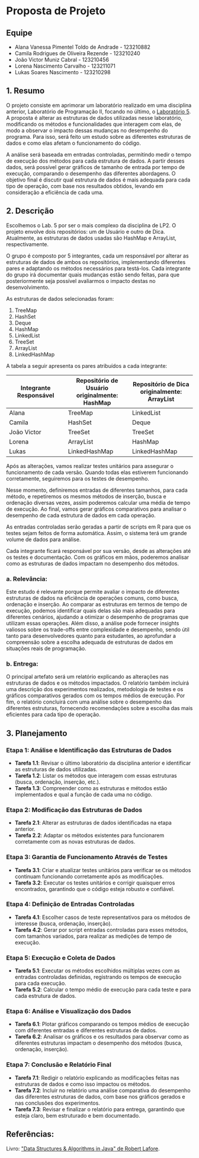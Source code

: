 # Proposta de Projeto

## Equipe
- Alana Vanessa Pimentel Toldo de Andrade - 123210882
- Camila Rodrigues de Oliveira Rezende - 123210240
- João Victor Muniz Cabral - 123210456
- Lorena Nascimento Carvalho - 123211071
- Lukas Soares Nascimento - 123210298

## 1. Resumo

O projeto consiste em aprimorar um laboratório realizado em uma disciplina anterior, Laboratório de Programação II, focando no último, o [Laboratório 5](https://docs.google.com/document/d/1HD3mytjwB-q8TqiEQGKULr6fQ81_MaUPekZpOaBofBI/edit?tab=t.0). A proposta é alterar as estruturas de dados utilizadas nesse laboratório, modificando os métodos e funcionalidades que interagem com elas, de modo a observar o impacto dessas mudanças no desempenho do programa. Para isso, será feito um estudo sobre as diferentes estruturas de dados e como elas afetam o funcionamento do código.

A análise será baseada em entradas controladas, permitindo medir o tempo de execução dos métodos para cada estrutura de dados. A partir desses dados, será possível gerar gráficos de tamanho de entrada por tempo de execução, comparando o desempenho das diferentes abordagens. O objetivo final é discutir qual estrutura de dados é mais adequada para cada tipo de operação, com base nos resultados obtidos, levando em consideração a eficiência de cada uma.

## 2. Descrição

Escolhemos o Lab. 5 por ser o mais complexo da disciplina de LP2. O projeto envolve dois repositórios: um de Usuário e outro de Dica. Atualmente, as estruturas de dados usadas são HashMap e ArrayList, respectivamente.

O grupo é composto por 5 integrantes, cada um responsável por alterar as estruturas de dados de ambos os repositórios, implementando diferentes pares e adaptando os métodos necessários para testá-los. Cada integrante do grupo irá documentar quais mudanças estão sendo feitas, para que posteriormente seja possível avaliarmos o impacto destas no desenvolvimento.

As estruturas de dados selecionadas foram:
1. TreeMap
2. HashSet
3. Deque
4. HashMap
5. LinkedList
6. TreeSet
7. ArrayList
8. LinkedHashMap

A tabela a seguir apresenta os pares atribuídos a cada integrante:

| Integrante Responsável | Repositório de Usuário<br>originalmente: HashMap | Repositório de Dica<br>originalmente: ArrayList |
|------------------------|-----------------------------------------------|---------------------------------------------|
| Alana | TreeMap | LinkedList |
| Camila | HashSet | Deque |
| João Victor | TreeSet | TreeSet |
| Lorena | ArrayList | HashMap |
| Lukas | LinkedHashMap | LinkedHashMap |

Após as alterações, vamos realizar testes unitários para assegurar o funcionamento de cada versão. Quando todas elas estiverem funcionando corretamente, seguiremos para os testes de desempenho.

Nesse momento, definiremos entradas de diferentes tamanhos, para cada método, e repetiremos os mesmos métodos de inserção, busca e ordenação diversas vezes, assim poderemos calcular uma média de tempo de execução. Ao final, vamos gerar gráficos comparativos para analisar o desempenho de cada estrutura de dados em cada operação.

As entradas controladas serão geradas a partir de scripts em R para que os testes sejam feitos de forma automática. Assim, o sistema terá um grande volume de dados para análise.

Cada integrante ficará responsável por sua versão, desde as alterações até os testes e documentação. Com os gráficos em mãos, poderemos analisar como as estruturas de dados impactam no desempenho dos métodos.

### a. Relevância:

Este estudo é relevante porque permite avaliar o impacto de diferentes estruturas de dados na eficiência de operações comuns, como busca, ordenação e inserção. Ao comparar as estruturas em termos de tempo de execução, podemos identificar quais delas são mais adequadas para diferentes cenários, ajudando a otimizar o desempenho de programas que utilizam essas operações. Além disso, a análise pode fornecer insights valiosos sobre os trade-offs entre complexidade e desempenho, sendo útil tanto para desenvolvedores quanto para estudantes, ao aprofundar a compreensão sobre a escolha adequada de estruturas de dados em situações reais de programação.

### b. Entrega:

O principal artefato será um relatório explicando as alterações nas estruturas de dados e os métodos impactados. O relatório também incluirá uma descrição dos experimentos realizados, metodologia de testes e os gráficos comparativos gerados com os tempos médios de execução. Por fim, o relatório concluirá com uma análise sobre o desempenho das diferentes estruturas, fornecendo recomendações sobre a escolha das mais eficientes para cada tipo de operação.

## 3. Planejamento

### Etapa 1: Análise e Identificação das Estruturas de Dados
- **Tarefa 1.1**: Revisar o último laboratório da disciplina anterior e identificar as estruturas de dados utilizadas.
- **Tarefa 1.2**: Listar os métodos que interagem com essas estruturas (busca, ordenação, inserção, etc.).
- **Tarefa 1.3**: Compreender como as estruturas e métodos estão implementados e qual a função de cada uma no código.

### Etapa 2: Modificação das Estruturas de Dados
- **Tarefa 2.1**: Alterar as estruturas de dados identificadas na etapa anterior.
- **Tarefa 2.2**: Adaptar os métodos existentes para funcionarem corretamente com as novas estruturas de dados.

### Etapa 3: Garantia de Funcionamento Através de Testes
- **Tarefa 3.1**: Criar e atualizar testes unitários para verificar se os métodos continuam funcionando corretamente após as modificações.
- **Tarefa 3.2**: Executar os testes unitários e corrigir quaisquer erros encontrados, garantindo que o código esteja robusto e confiável.

### Etapa 4: Definição de Entradas Controladas
- **Tarefa 4.1**: Escolher casos de teste representativos para os métodos de interesse (busca, ordenação, inserção).
- **Tarefa 4.2**: Gerar por script entradas controladas para esses métodos, com tamanhos variados, para realizar as medições de tempo de execução.

### Etapa 5: Execução e Coleta de Dados
- **Tarefa 5.1**: Executar os métodos escolhidos múltiplas vezes com as entradas controladas definidas, registrando os tempos de execução para cada execução.
- **Tarefa 5.2**: Calcular o tempo médio de execução para cada teste e para cada estrutura de dados.

### Etapa 6: Análise e Visualização dos Dados
- **Tarefa 6.1**: Plotar gráficos comparando os tempos médios de execução com diferentes entradas e diferentes estruturas de dados.
- **Tarefa 6.2**: Analisar os gráficos e os resultados para observar como as diferentes estruturas impactam o desempenho dos métodos (busca, ordenação, inserção).

### Etapa 7: Conclusão e Relatório Final
- **Tarefa 7.1**: Redigir o relatório explicando as modificações feitas nas estruturas de dados e como isso impactou os métodos.
- **Tarefa 7.2**: Incluir no relatório uma análise comparativa do desempenho das diferentes estruturas de dados, com base nos gráficos gerados e nas conclusões dos experimentos.
- **Tarefa 7.3**: Revisar e finalizar o relatório para entrega, garantindo que esteja claro, bem estruturado e bem documentado.

## Referências:
Livro: ["Data Structures & Algorithms in Java" de Robert Lafore](https://www.amazon.com.br/Data-Structures-Algorithms-Java-2nd/dp/0672324539).